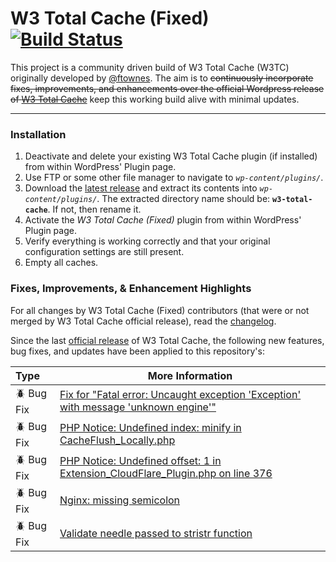 # W3 Total Cache (Fixed) [![Build Status](https://travis-ci.org/szepeviktor/w3-total-cache-fixed.svg?branch=v0.9.5.x)](https://travis-ci.org/szepeviktor/w3-total-cache-fixed)

This project is a community driven build of W3 Total Cache (W3TC) originally developed by [@ftownes](https://github.com/ftownes).  The aim is to ~~continuously incorporate fixes, improvements, and enhancements over the official Wordpress release of [W3 Total Cache](https://wordpress.org/plugins/w3-total-cache/)~~ keep this working build alive with minimal updates.

---

### Installation

1. Deactivate and delete your existing W3 Total Cache plugin (if installed) from within WordPress' Plugin page.
1. Use FTP or some other file manager to navigate to _`wp-content/plugins/`_.
1. Download the [latest release](https://github.com/szepeviktor/w3-total-cache-fixed/releases/latest) and extract its contents into _`wp-content/plugins/`_. The extracted directory name should be: **`w3-total-cache`**.  If not, then rename it.
1. Activate the _W3 Total Cache (Fixed)_ plugin from within WordPress' Plugin page.
1. Verify everything is working correctly and that your original configuration settings are still present.
1. Empty all caches.

### Fixes, Improvements, & Enhancement Highlights

For all changes by W3 Total Cache (Fixed) contributors (that were or not merged by W3 Total Cache official release), read the [changelog](https://github.com/szepeviktor/w3-total-cache-fixed/wiki/Changelog).

Since the last [official release](https://wordpress.org/plugins/w3-total-cache/) of W3 Total Cache, the following new features, bug fixes, and updates have been applied to this repository's:

<!--- :cyclone: New Feature | [Label](https://github.com/) | --->
<!--- :beetle: Bug Fix | [Label](https://github.com/) | --->
<!--- :diamond_shape_with_a_dot_inside: Update | [Label](https://github.com/) | --->

Type | More Information |
:--- | --- |
:beetle: Bug Fix | [Fix for "Fatal error: Uncaught exception 'Exception' with message 'unknown engine'"](https://github.com/szepeviktor/w3-total-cache-fixed/pull/553) |
:beetle: Bug Fix | [PHP Notice:  Undefined index: minify in CacheFlush_Locally.php](https://github.com/szepeviktor/w3-total-cache-fixed/pull/554) |
:beetle: Bug Fix | [PHP Notice: Undefined offset: 1 in Extension_CloudFlare_Plugin.php on line 376](https://github.com/szepeviktor/w3-total-cache-fixed/pull/555) |
:beetle: Bug Fix | [Nginx: missing semicolon](https://github.com/szepeviktor/w3-total-cache-fixed/pull/556) |
:beetle: Bug Fix | [Validate needle passed to stristr function](https://github.com/szepeviktor/w3-total-cache-fixed/pull/558) |
